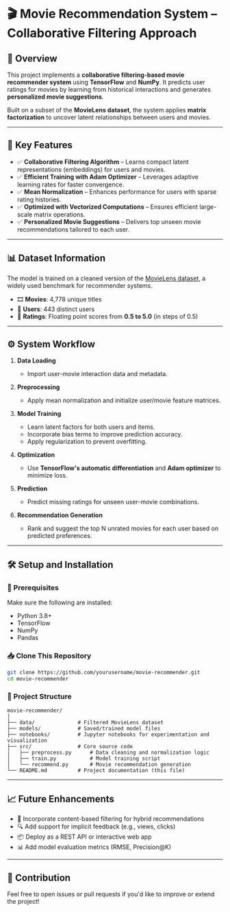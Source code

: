 # 🎬 Movie Recommendation System – Collaborative Filtering Approach



## 📌 Overview

This project implements a **collaborative filtering-based movie recommender system** using **TensorFlow** and **NumPy**. It predicts user ratings for movies by learning from historical interactions and generates **personalized movie suggestions**.

Built on a subset of the **MovieLens dataset**, the system applies **matrix factorization** to uncover latent relationships between users and movies.

---

## 🚀 Key Features

* ✅ **Collaborative Filtering Algorithm** – Learns compact latent representations (embeddings) for users and movies.
* ✅ **Efficient Training with Adam Optimizer** – Leverages adaptive learning rates for faster convergence.
* ✅ **Mean Normalization** – Enhances performance for users with sparse rating histories.
* ✅ **Optimized with Vectorized Computations** – Ensures efficient large-scale matrix operations.
* ✅ **Personalized Movie Suggestions** – Delivers top unseen movie recommendations tailored to each user.

---

## 📊 Dataset Information

The model is trained on a cleaned version of the [MovieLens dataset](https://grouplens.org/datasets/movielens/), a widely used benchmark for recommender systems.

* 🎞️ **Movies**: 4,778 unique titles
* 👥 **Users**: 443 distinct users
* 🌟 **Ratings**: Floating point scores from **0.5 to 5.0** (in steps of 0.5)

---

## ⚙️ System Workflow

1. **Data Loading**

   * Import user-movie interaction data and metadata.

2. **Preprocessing**

   * Apply mean normalization and initialize user/movie feature matrices.

3. **Model Training**

   * Learn latent factors for both users and items.
   * Incorporate bias terms to improve prediction accuracy.
   * Apply regularization to prevent overfitting.

4. **Optimization**

   * Use **TensorFlow's automatic differentiation** and **Adam optimizer** to minimize loss.

5. **Prediction**

   * Predict missing ratings for unseen user-movie combinations.

6. **Recommendation Generation**

   * Rank and suggest the top N unrated movies for each user based on predicted preferences.

---

## 🛠️ Setup and Installation

### 🔧 Prerequisites

Make sure the following are installed:

* Python 3.8+
* TensorFlow
* NumPy
* Pandas

### 📥 Clone This Repository

```bash
git clone https://github.com/yourusername/movie-recommender.git
cd movie-recommender
```

### 📁 Project Structure

```
movie-recommender/
│
├── data/              # Filtered MovieLens dataset  
├── models/            # Saved/trained model files  
├── notebooks/         # Jupyter notebooks for experimentation and visualization  
├── src/               # Core source code  
│   ├── preprocess.py      # Data cleaning and normalization logic  
│   ├── train.py           # Model training script  
│   └── recommend.py       # Movie recommendation generation  
└── README.md          # Project documentation (this file)
```

---

## 📈 Future Enhancements

* 🎯 Incorporate content-based filtering for hybrid recommendations
* 🔍 Add support for implicit feedback (e.g., views, clicks)
* 📦 Deploy as a REST API or interactive web app
* 📊 Add model evaluation metrics (RMSE, Precision\@K)

---

## 🤝 Contribution

Feel free to open issues or pull requests if you'd like to improve or extend the project!

 



